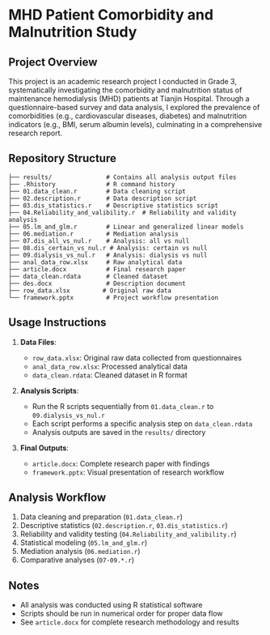 # MHD Patient Comorbidity and Malnutrition Study

## Project Overview
This project is an academic research project I conducted in Grade 3, systematically investigating the comorbidity and malnutrition status of maintenance hemodialysis (MHD) patients at Tianjin Hospital. Through a questionnaire-based survey and data analysis, I explored the prevalence of comorbidities (e.g., cardiovascular diseases, diabetes) and malnutrition indicators (e.g., BMI, serum albumin levels), culminating in a comprehensive research report.

## Repository Structure
```text
├── results/               # Contains all analysis output files
├── .Rhistory              # R command history
├── 01.data_clean.r        # Data cleaning script
├── 02.description.r       # Data description script
├── 03.dis_statistics.r    # Descriptive statistics script
├── 04.Reliability_and_valibility.r  # Reliability and validity analysis
├── 05.lm_and_glm.r        # Linear and generalized linear models
├── 06.mediation.r         # Mediation analysis
├── 07.dis_all_vs_nul.r    # Analysis: all vs null
├── 08.dis_certain_vs_nul.r # Analysis: certain vs null
├── 09.dialysis_vs_nul.r   # Analysis: dialysis vs null
├── anal_data_row.xlsx     # Raw analytical data
├── article.docx           # Final research paper
├── data_clean.rdata       # Cleaned dataset
├── des.docx               # Description document
├── row_data.xlsx         # Original raw data
└── framework.pptx         # Project workflow presentation
```

## Usage Instructions

1. **Data Files**:
   - `row_data.xlsx`: Original raw data collected from questionnaires
   - `anal_data_row.xlsx`: Processed analytical data
   - `data_clean.rdata`: Cleaned dataset in R format

2. **Analysis Scripts**:
   - Run the R scripts sequentially from `01.data_clean.r` to `09.dialysis_vs_nul.r`
   - Each script performs a specific analysis step on `data_clean.rdata`
   - Analysis outputs are saved in the `results/` directory

3. **Final Outputs**:
   - `article.docx`: Complete research paper with findings
   - `framework.pptx`: Visual presentation of research workflow

## Analysis Workflow

1. Data cleaning and preparation (`01.data_clean.r`)
2. Descriptive statistics (`02.description.r`, `03.dis_statistics.r`)
3. Reliability and validity testing (`04.Reliability_and_valibility.r`)
4. Statistical modeling (`05.lm_and_glm.r`)
5. Mediation analysis (`06.mediation.r`)
6. Comparative analyses (`07-09.*.r`)

## Notes
- All analysis was conducted using R statistical software
- Scripts should be run in numerical order for proper data flow
- See `article.docx` for complete research methodology and results